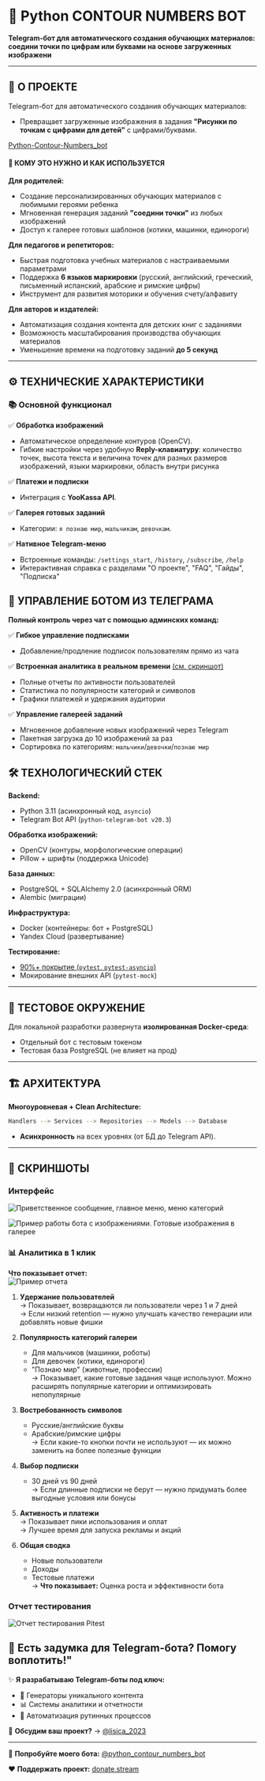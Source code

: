 # 🎨 Python CONTOUR NUMBERS BOT  
**Telegram-бот для автоматического создания обучающих материалов: соедини точки по цифрам или буквами на основе загруженных изображени**  

---

## 📌 О ПРОЕКТЕ  
Telegram-бот для автоматического создания обучающих материалов:  
- Превращает загруженные изображения в задания **"Рисунки по точкам с цифрами для детей"** с цифрами/буквами.  

[Python-Contour-Numbers_bot](https://t.me/ContourNumbersBot)  

#### 🎯 КОМУ ЭТО НУЖНО И КАК ИСПОЛЬЗУЕТСЯ ####

**Для родителей:**  
- Создание персонализированных обучающих материалов с любимыми героями ребенка  
- Мгновенная генерация заданий **"соедини точки"** из любых изображений  
- Доступ к галерее готовых шаблонов (котики, машинки, единороги)  

**Для педагогов и репетиторов:**  
- Быстрая подготовка учебных материалов с настраиваемыми параметрами  
- Поддержка **6 языков маркировки** (русский, английский, греческий, письменный испанский, арабские и римские цифры)  
- Инструмент для развития моторики и обучения счету/алфавиту  

**Для авторов и издателей:**  
- Автоматизация создания контента для детских книг с заданиями
- Возможность масштабирования производства обучающих материалов  
- Уменьшение времени на подготовку заданий **до 5 секунд**  

---

## ⚙️ ТЕХНИЧЕСКИЕ ХАРАКТЕРИСТИКИ  

### 📚 Основной функционал  
✅ **Обработка изображений**  
- Автоматическое определение контуров (OpenCV).  
- Гибкие настройки через удобную **Reply-клавиатуру**: количество точек, высота текста и величина точек для разных размеров изображений, языки маркировки, область внутри рисунка 

✅ **Платежи и подписки**  
- Интеграция с **YooKassa API**.  

✅ **Галерея готовых заданий**  
- Категории: `я познаю мир`, `мальчикам`, `девочкам`.  

✅ **Нативное Telegram-меню**  
- Встроенные команды: `/settings_start`, `/history`, `/subscribe`, `/help`  
- Интерактивная справка с разделами "О проекте", "FAQ", "Гайды", "Подписка"
 
## **📱 УПРАВЛЕНИЕ БОТОМ ИЗ ТЕЛЕГРАМА**  
**Полный контроль через чат с помощью админских команд:**  

✅ **Гибкое управление подписками**  
- Добавление/продление подписок пользователям прямо из чата

✅ **Встроенная аналитика в реальном времени** [(см. скриншот)](https://github.com/Lisica050521/Python-Contour-Numbers_bot/blob/master/assets/analitika.jpg)  
- Полные отчеты по активности пользователей  
- Статистика по популярности категорий и символов  
- Графики платежей и удержания аудитории  

✅ **Управление галереей заданий**  
- Мгновенное добавление новых изображений через Telegram  
- Пакетная загрузка до 10 изображений за раз  
- Сортировка по категориям: `мальчики`/`девочки`/`познаю мир`  


## 🛠 ТЕХНОЛОГИЧЕСКИЙ СТЕК  
**Backend:**  
- Python 3.11 (асинхронный код, `asyncio`)  
- Telegram Bot API (`python-telegram-bot v20.3`)  

**Обработка изображений:**  
- OpenCV (контуры, морфологические операции)  
- Pillow + шрифты (поддержка Unicode)  

**База данных:**  
- PostgreSQL + SQLAlchemy 2.0 (асинхронный ORM)  
- Alembic (миграции)  

**Инфраструктура:**  
- Docker (контейнеры: бот + PostgreSQL)  
- Yandex Cloud (развертывание)  

**Тестирование:**  
- [90%+ покрытие (`pytest`, `pytest-asyncio`)](./assets/doker_test.jpg) 
- Мокирование внешних API (`pytest-mock`)  

---

## 🐳 ТЕСТОВОЕ ОКРУЖЕНИЕ  
Для локальной разработки развернута **изолированная Docker-среда**:  
- Отдельный бот с тестовым токеном  
- Тестовая база PostgreSQL (не влияет на прод)  

---

## 🏗 АРХИТЕКТУРА  
**Многоуровневая + Clean Architecture:**  
```bash
Handlers --> Services --> Repositories --> Models --> Database
```  
- **Асинхронность** на всех уровнях (от БД до Telegram API).  
---

## 📸 СКРИНШОТЫ

### Интерфейс

![Приветственное сообщение, главное меню, меню категорий](https://github.com/Lisica050521/Python-Contour-Numbers_bot/blob/master/assets/interface2.jpg)

![Пример работы бота с изображениями. Готовые изображения в галерее](https://github.com/Lisica050521/Python-Contour-Numbers_bot/blob/master/assets/interface1.jpg)

### 📊 Аналитика в 1 клик  

**Что показывает отчет:**  
![Пример отчета](https://github.com/Lisica050521/Python-Contour-Numbers_bot/blob/master/assets/analitika.jpg)

1. **Удержание пользователей**  
   → Показывает, возвращаются ли пользователи через 1 и 7 дней  
   → Если низкий retention — нужно улучшать качество генерации или добавлять новые фишки  

2. **Популярность категорий галереи**  
   - Для мальчиков (машинки, роботы)  
   - Для девочек (котики, единороги)  
   - "Познаю мир" (животные, профессии)  
   → Показывает, какие готовые задания чаще используют. Можно расширять популярные категории и оптимизировать непопулярные

3. **Востребованность символов**  
   - Русские/английские буквы  
   - Арабские/римские цифры  
   → Если какие-то кнопки почти не используют — их можно заменить на более полезные функции  

4. **Выбор подписки**  
   - 30 дней vs 90 дней  
   → Если длинные подписки не берут — нужно придумать более выгодные условия или бонусы  

5. **Активность и платежи**  
   → Показывает пики использования и оплат  
   → Лучшее время для запуска рекламы и акций  

6. **Общая сводка**  
   - Новые пользователи  
   - Доходы  
   - Тестовые платежи  
   → **Что показывает:** Оценка роста и эффективности бота  

### Отчет тестирования
![Отчет тестирования Pitest](https://github.com/Lisica050521/Python-Contour-Numbers_bot/blob/master/assets/doker_test.jpg)

## 🤖 Есть задумка для Telegram-бота? Помогу воплотить!"

✨ **Я разрабатываю Telegram-боты под ключ:**  
- 🎨 Генераторы уникального контента  
- 📊 Системы аналитики и отчетности  
- 🤖 Автоматизация рутинных процессов  

💬 **Обсудим ваш проект?** → [@lisica_2023](https://t.me/lisica_2023)  

---

🚀 **Попробуйте моего бота:** [@python_contour_numbers_bot](https://t.me/python_contour_numbers_bot)  

❤️ **Поддержать проект:** [donate.stream](https://donate.stream/donate_67fa327209b19)  
